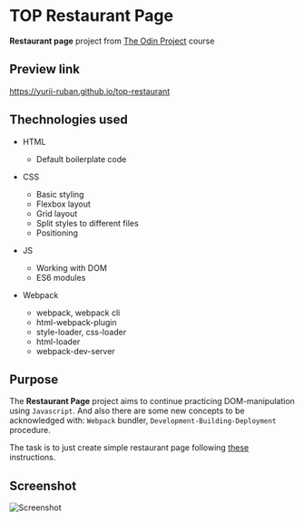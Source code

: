 # TOP Restaurant Page
**Restaurant page** project from [The Odin Project](https://www.theodinproject.com/about) course

## Preview link
https://yurii-ruban.github.io/top-restaurant

## Thechnologies used
 - HTML
    - Default boilerplate code
 - CSS
    - Basic styling
    - Flexbox layout
    - Grid layout
    - Split styles to different files
    - Positioning
 - JS
    - Working with DOM
    - ES6 modules

- Webpack
    - webpack, webpack cli
    - html-webpack-plugin
    - style-loader, css-loader
    - html-loader
    - webpack-dev-server

## Purpose
The **Restaurant Page** project aims to continue practicing DOM-manipulation using `Javascript`.
And also there are some new concepts to be acknowledged with: `Webpack` bundler, `Development-Building-Deployment` procedure.

The task is to just create simple restaurant page following [these](https://www.theodinproject.com/lessons/node-path-javascript-restaurant-page#assignment) instructions.


## Screenshot
![Screenshot](./src/img/Screenshot.png)
